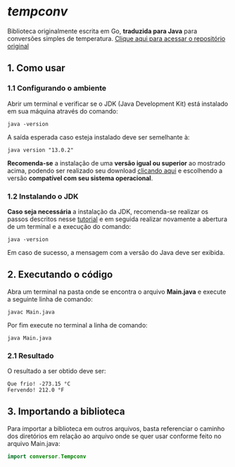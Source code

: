 # *tempconv*
Biblioteca originalmente escrita em Go,  **traduzida para Java** para conversões simples de temperatura. [Clique aqui para acessar o repositório original](https://github.com/ufla-gcc259/aula-git-parte-2)

## 1. Como usar

### 1.1 Configurando o ambiente
Abrir um terminal e verificar se o JDK (Java Development Kit) está instalado em sua máquina através do comando:

```
java -version
```

A saída esperada caso esteja instalado deve ser semelhante à:

```
java version "13.0.2"
```

**Recomenda-se** a instalação de uma **versão igual ou superior** ao mostrado acima, podendo ser realizado seu download [clicando aqui](https://www.oracle.com/java/technologies/downloads/) e escolhendo a versão **compatível com seu sistema operacional**.

### 1.2 Instalando o JDK
**Caso seja necessária** a instalação da JDK, recomenda-se realizar os passos descritos nesse [tutorial](https://mauriciogeneroso.medium.com/configurando-java-4-como-configurar-as-vari%C3%A1veis-java-home-path-e-classpath-no-windows-46040950638f) e em seguida realizar novamente a abertura de um terminal e a execução do comando:

```
java -version
```

Em caso de sucesso, a mensagem com a versão do Java deve ser exibida.

## 2. Executando o código
Abra um terminal na pasta onde se encontra o arquivo **Main.java** e execute a seguinte linha de comando:

```
javac Main.java
```

Por fim execute no terminal a linha de comando:

```
java Main.java
```

### 2.1 Resultado
O resultado a ser obtido deve ser:

```
Que frio! -273.15 °C
Fervendo! 212.0 °F
```

## 3. Importando a biblioteca
Para importar a biblioteca em outros arquivos, basta referenciar o caminho dos diretórios em relação ao arquivo onde se quer usar conforme feito no arquivo Main.java:

```java 
import conversor.Tempconv
``` 
